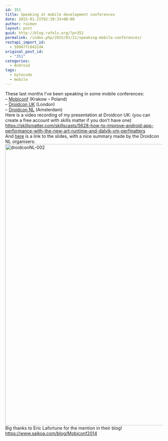 ```yaml
---
id: 351
title: Speaking at mobile development conferences
date: 2015-01-21T02:39:33+00:00
author: raimon
layout: post
guid: http://blog.rafols.org/?p=351
permalink: /index.php/2015/01/21/speaking-mobile-conferences/
restapi_import_id:
  - 599477c8431d4
original_post_id:
  - "351"
categories:
  - Android
tags:
  - bytecode
  - mobile
---
```

These last months I&#8217;ve been speaking in some mobile conferences:  
&#8211; [Mobiconf](http://www.mobiconf.org/) (Krakow &#8211; Poland)  
&#8211; [Droidcon UK](http://uk.droidcon.com/2014/) (London)  
&#8211; [Droidcon NL](http://www.droidcon.nl/) (Amsterdam)  
Here is a video recording of my presentation at Droidcon UK: (you can create a free account with skills matter if you don&#8217;t have one)  
<https://skillsmatter.com/skillscasts/5628-how-to-improve-android-app-performance-with-the-new-art-runtime-and-dalvik-vm-perfmatters>  
And [here](http://ec2-18-232-250-173.compute-1.amazonaws.com/wp-content/uploads/2015/01/droidcon_nl_android.pdf) is a link to the slides, with a nice summary made by the Droidcon NL organisers:  
[<img loading="lazy" src="http://ec2-18-232-250-173.compute-1.amazonaws.com/wp-content/uploads/2015/01/droidconnl-002.png" alt="droidconNL-002" width="1280" height="901" class="alignnone size-full wp-image-361" srcset="http://blog.rafols.org/wp-content/uploads/2015/01/droidconnl-002.png 1280w, http://blog.rafols.org/wp-content/uploads/2015/01/droidconnl-002-300x211.png 300w, http://blog.rafols.org/wp-content/uploads/2015/01/droidconnl-002-768x541.png 768w, http://blog.rafols.org/wp-content/uploads/2015/01/droidconnl-002-1024x721.png 1024w" sizes="(max-width: 1280px) 100vw, 1280px" />](http://ec2-18-232-250-173.compute-1.amazonaws.com/wp-content/uploads/2015/01/droidcon_nl_android.pdf)  
Big thanks to Eric Lafortune for the mention in their blog! <https://www.saikoa.com/blog/Mobiconf2014>